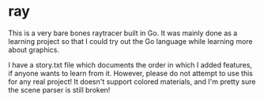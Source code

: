 # ray

This is a very bare bones raytracer built in Go. It was mainly done as a learning project so that I could try out the Go language while learning more about graphics. 

I have a story.txt file which documents the order in which I added features, if anyone wants to learn from it. However, please do not attempt to use this for any real project! It doesn't support colored materials, and I'm pretty sure the scene parser is still broken!
